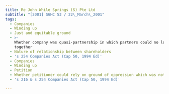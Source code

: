 ```yaml
---
title: Re John While Springs (S) Pte Ltd
subtitle: "[2001] SGHC 53 / 22\_March\_2001"
tags:
  - Companies
  - Winding up
  - Just and equitable ground
  - >-
    Whether company was quasi-partnership in which partners could no longer work
    together
  - Nature of relationship between shareholders
  - 's 254 Companies Act (Cap 50, 1994 Ed)'
  - Companies
  - Winding up
  - Petition
  - Whether petitioner could rely on ground of oppression which was not pleaded
  - 's 216 & s 254 Companies Act (Cap 50, 1994 Ed)'

---
```


